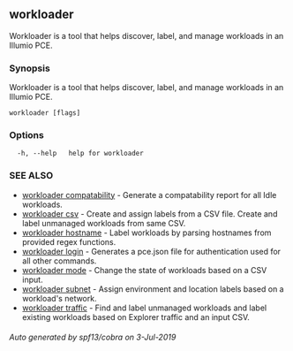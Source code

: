 ## workloader

Workloader is a tool that helps discover, label, and manage workloads in an Illumio PCE.

### Synopsis

Workloader is a tool that helps discover, label, and manage workloads in an Illumio PCE.

```
workloader [flags]
```

### Options

```
  -h, --help   help for workloader
```

### SEE ALSO

* [workloader compatability](doc/workloader_compatability.md)	 - Generate a compatability report for all Idle workloads.
* [workloader csv](doc/workloader_csv.md)	 - Create and assign labels from a CSV file. Create and label unmanaged workloads from same CSV.
* [workloader hostname](doc/workloader_hostname.md)	 - Label workloads by parsing hostnames from provided regex functions.
* [workloader login](doc/workloader_login.md)	 - Generates a pce.json file for authentication used for all other commands.
* [workloader mode](doc/workloader_mode.md)	 - Change the state of workloads based on a CSV input.
* [workloader subnet](doc/workloader_subnet.md)	 - Assign environment and location labels based on a workload's network.
* [workloader traffic](doc/workloader_traffic.md)	 - Find and label unmanaged workloads and label existing workloads based on Explorer traffic and an input CSV.

###### Auto generated by spf13/cobra on 3-Jul-2019
